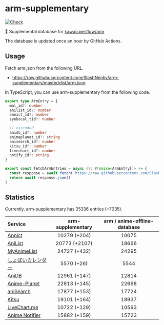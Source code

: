 # arm-supplementary

[![Check](https://github.com/SlashNephy/arm-supplementary/actions/workflows/check-node.yml/badge.svg)](https://github.com/SlashNephy/arm-supplementary/actions/workflows/check-node.yml)

💊 Supplemental database for [kawaiioverflow/arm](https://github.com/kawaiioverflow/arm)

The database is updated once an hour by GitHub Actions.

## Usage

Fetch arm.json from the following URL.

- https://raw.githubusercontent.com/SlashNephy/arm-supplementary/master/dist/arm.json

In TypeScript, you can use arm-supplementary from the following code.

```TypeScript
export type ArmEntry = {
  mal_id?: number
  anilist_id?: number
  annict_id?: number
  syobocal_tid?: number

  // extended
  anidb_id?: number
  animeplanet_id?: string
  anisearch_id?: number
  kitsu_id?: number
  livechart_id?: number
  notify_id?: string
}

export const fetchArmEntries = async (): Promise<ArmEntry[]> => {
  const response = await fetch('https://raw.githubusercontent.com/SlashNephy/arm-supplementary/master/dist/arm.json')
  return await response.json()
}
```

## Statistics

Currently, arm-supplementary has 35336 entries (+7035).

| Service                                     | arm-supplementary | arm / anime-offline-database |
| :------------------------------------------ | :---------------: | :--------------------------: |
| [Annict](https://annict.com)                |   10279 (+204)    |            10075             |
| [AniList](https://anilist.co)               |   20773 (+2107)   |            18666             |
| [MyAnimeList](https://myanimelist.net)      |   24727 (+432)    |            24295             |
| [しょぼいカレンダー](https://cal.syoboi.jp) |    5570 (+26)     |             5544             |
| [AniDB](https://anidb.net)                  |   12961 (+147)    |            12814             |
| [Anime-Planet](https://anime-planet.com)    |   22813 (+145)    |            22668             |
| [aniSearch](https://anisearch.com)          |   17877 (+153)    |            17724             |
| [Kitsu](https://kitsu.io)                   |   19101 (+164)    |            18937             |
| [LiveChart.me](https://livechart.me)        |   10722 (+129)    |            10593             |
| [Anime Notifier](https://notify.moe)        |   15882 (+159)    |            15723             |
